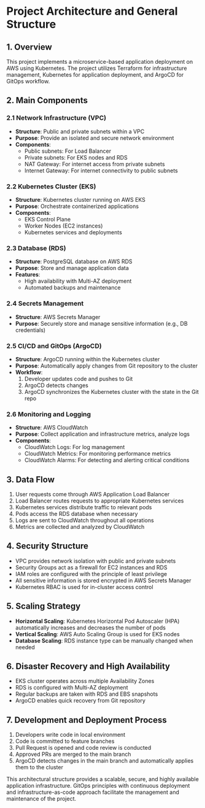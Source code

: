 # Project Architecture and General Structure

## 1. Overview

This project implements a microservice-based application deployment on AWS using Kubernetes. The project utilizes Terraform for infrastructure management, Kubernetes for application deployment, and ArgoCD for GitOps workflow.

## 2. Main Components

### 2.1 Network Infrastructure (VPC)

- **Structure**: Public and private subnets within a VPC
- **Purpose**: Provide an isolated and secure network environment
- **Components**:
  - Public subnets: For Load Balancer
  - Private subnets: For EKS nodes and RDS
  - NAT Gateway: For internet access from private subnets
  - Internet Gateway: For internet connectivity to public subnets

### 2.2 Kubernetes Cluster (EKS)

- **Structure**: Kubernetes cluster running on AWS EKS
- **Purpose**: Orchestrate containerized applications
- **Components**:
  - EKS Control Plane
  - Worker Nodes (EC2 instances)
  - Kubernetes services and deployments

### 2.3 Database (RDS)

- **Structure**: PostgreSQL database on AWS RDS
- **Purpose**: Store and manage application data
- **Features**:
  - High availability with Multi-AZ deployment
  - Automated backups and maintenance

### 2.4 Secrets Management

- **Structure**: AWS Secrets Manager
- **Purpose**: Securely store and manage sensitive information (e.g., DB credentials)

### 2.5 CI/CD and GitOps (ArgoCD)

- **Structure**: ArgoCD running within the Kubernetes cluster
- **Purpose**: Automatically apply changes from Git repository to the cluster
- **Workflow**:
  1. Developer updates code and pushes to Git
  2. ArgoCD detects changes
  3. ArgoCD synchronizes the Kubernetes cluster with the state in the Git repo

### 2.6 Monitoring and Logging

- **Structure**: AWS CloudWatch
- **Purpose**: Collect application and infrastructure metrics, analyze logs
- **Components**:
  - CloudWatch Logs: For log management
  - CloudWatch Metrics: For monitoring performance metrics
  - CloudWatch Alarms: For detecting and alerting critical conditions

## 3. Data Flow

1. User requests come through AWS Application Load Balancer
2. Load Balancer routes requests to appropriate Kubernetes services
3. Kubernetes services distribute traffic to relevant pods
4. Pods access the RDS database when necessary
5. Logs are sent to CloudWatch throughout all operations
6. Metrics are collected and analyzed by CloudWatch

## 4. Security Structure

- VPC provides network isolation with public and private subnets
- Security Groups act as a firewall for EC2 instances and RDS
- IAM roles are configured with the principle of least privilege
- All sensitive information is stored encrypted in AWS Secrets Manager
- Kubernetes RBAC is used for in-cluster access control

## 5. Scaling Strategy

- **Horizontal Scaling**: Kubernetes Horizontal Pod Autoscaler (HPA) automatically increases and decreases the number of pods
- **Vertical Scaling**: AWS Auto Scaling Group is used for EKS nodes
- **Database Scaling**: RDS instance type can be manually changed when needed

## 6. Disaster Recovery and High Availability

- EKS cluster operates across multiple Availability Zones
- RDS is configured with Multi-AZ deployment
- Regular backups are taken with RDS and EBS snapshots
- ArgoCD enables quick recovery from Git repository

## 7. Development and Deployment Process

1. Developers write code in local environment
2. Code is committed to feature branches
3. Pull Request is opened and code review is conducted
4. Approved PRs are merged to the main branch
5. ArgoCD detects changes in the main branch and automatically applies them to the cluster

This architectural structure provides a scalable, secure, and highly available application infrastructure. GitOps principles with continuous deployment and infrastructure-as-code approach facilitate the management and maintenance of the project.
